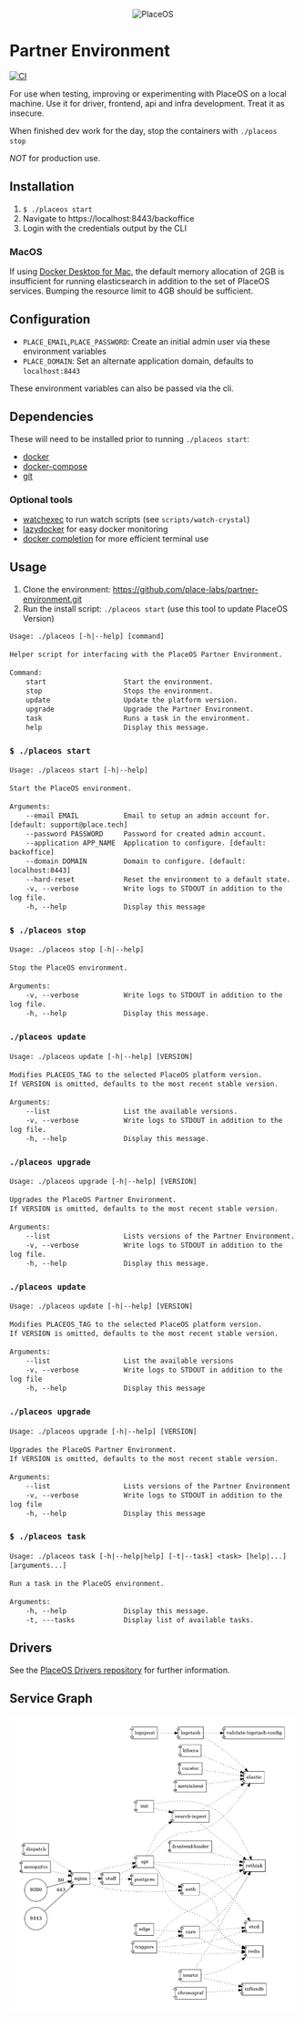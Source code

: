 <p align="center">
  <img src="https://github.com/placeos.png?size=200" alt="PlaceOS" />
</p>

# Partner Environment

[![CI](https://github.com/place-labs/partner-environment/actions/workflows/ci.yml/badge.svg)](https://github.com/place-labs/partner-environment/actions/workflows/ci.yml)

For use when testing, improving or experimenting with PlaceOS on a local machine.
Use it for driver, frontend, api and infra development. Treat it as insecure.

When finished dev work for the day, stop the containers with `./placeos stop`

*NOT* for production use.

## Installation

1. `$ ./placeos start`
1. Navigate to https://localhost:8443/backoffice
1. Login with the credentials output by the CLI

### MacOS

If using [Docker Desktop for Mac](https://docs.docker.com/desktop/mac/install/), the default memory allocation of 2GB is insufficient for
running elasticsearch in addition to the set of PlaceOS services.
Bumping the resource limit to 4GB should be sufficient.

## Configuration

- `PLACE_EMAIL`,`PLACE_PASSWORD`: Create an initial admin user via these environment variables
- `PLACE_DOMAIN`: Set an alternate application domain, defaults to `localhost:8443`

These environment variables can also be passed via the cli.

## Dependencies

These will need to be installed prior to running `./placeos start`:

- [docker](https://www.docker.com/)
- [docker-compose](https://github.com/docker/compose)
- [git](https://git-scm.com/)

### Optional tools

- [watchexec](https://github.com/watchexec/watchexec) to run watch scripts (see `scripts/watch-crystal`)
- [lazydocker](https://github.com/jesseduffield/lazydocker) for easy docker monitoring
- [docker completion](https://docs.docker.com/compose/completion/) for more efficient terminal use

## Usage

1. Clone the environment: https://github.com/place-labs/partner-environment.git
1. Run the install script: `./placeos start` (use this tool to update PlaceOS Version)

```shell-session
Usage: ./placeos [-h|--help] [command]

Helper script for interfacing with the PlaceOS Partner Environment.

Command:
    start                   Start the environment.
    stop                    Stops the environment.
    update                  Update the platform version.
    upgrade                 Upgrade the Partner Environment.
    task                    Runs a task in the environment.
    help                    Display this message.
```

### `$ ./placeos start`

```shell-session
Usage: ./placeos start [-h|--help]

Start the PlaceOS environment.

Arguments:
    --email EMAIL           Email to setup an admin account for. [default: support@place.tech]
    --password PASSWORD     Password for created admin account.
    --application APP_NAME  Application to configure. [default: backoffice]
    --domain DOMAIN         Domain to configure. [default: localhost:8443]
    --hard-reset            Reset the environment to a default state.
    -v, --verbose           Write logs to STDOUT in addition to the log file.
    -h, --help              Display this message
```

### `$ ./placeos stop`

```shell-session
Usage: ./placeos stop [-h|--help]

Stop the PlaceOS environment.

Arguments:
    -v, --verbose           Write logs to STDOUT in addition to the log file.
    -h, --help              Display this message.
```

### `./placeos update`

```
Usage: ./placeos update [-h|--help] [VERSION]

Modifies PLACEOS_TAG to the selected PlaceOS platform version.
If VERSION is omitted, defaults to the most recent stable version.

Arguments:
    --list                  List the available versions.
    -v, --verbose           Write logs to STDOUT in addition to the log file.
    -h, --help              Display this message.
```

### `./placeos upgrade`

```
Usage: ./placeos upgrade [-h|--help] [VERSION]

Upgrades the PlaceOS Partner Environment.
If VERSION is omitted, defaults to the most recent stable version.

Arguments:
    --list                  Lists versions of the Partner Environment.
    -v, --verbose           Write logs to STDOUT in addition to the log file.
    -h, --help              Display this message.
```

### `./placeos update`

```
Usage: ./placeos update [-h|--help] [VERSION]

Modifies PLACEOS_TAG to the selected PlaceOS platform version.
If VERSION is omitted, defaults to the most recent stable version.

Arguments:
    --list                  List the available versions
    -v, --verbose           Write logs to STDOUT in addition to the log file
    -h, --help              Display this message
```

### `./placeos upgrade`

```
Usage: ./placeos upgrade [-h|--help] [VERSION]

Upgrades the PlaceOS Partner Environment.
If VERSION is omitted, defaults to the most recent stable version.

Arguments:
    --list                  Lists versions of the Partner Environment
    -v, --verbose           Write logs to STDOUT in addition to the log file
    -h, --help              Display this message
```

### `$ ./placeos task`

```shell-session
Usage: ./placeos task [-h|--help|help] [-t|--task] <task> [help|...] [arguments...]

Run a task in the PlaceOS environment.

Arguments:
    -h, --help              Display this message.
    -t, ---tasks            Display list of available tasks.
```

## Drivers

See the [PlaceOS Drivers repository](https://github.com/PlaceOS/drivers) for further information.

## Service Graph

![Service graph for PlaceOS](/images/service-graph.png)
